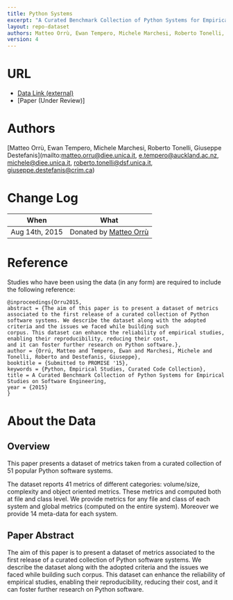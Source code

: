 ```yaml
---
title: Python Systems
excerpt: "A Curated Benchmark Collection of Python Systems for Empirical Studies on Software Engineering"
layout: repo-dataset
authors: Matteo Orrù, Ewan Tempero, Michele Marchesi, Roberto Tonelli, Giuseppe Destefanis
version: 4
---
```


# URL

* [Data Link (external)](http://agile.diee.unica.it/PROMISE2015/)
* [Paper (Under Review)]

# Authors
[Matteo Orrù, Ewan Tempero, Michele Marchesi, Roberto Tonelli, Giuseppe Destefanis](mailto:matteo.orru@diee.unica.it, e.tempero@auckland.ac.nz, michele@diee.unica.it, roberto.tonelli@dsf.unica.it, giuseppe.destefanis@crim.ca)

# Change Log

When | What
---- | ----
Aug 14th, 2015 | Donated by [Matteo Orrù](matteo.orru@diee.unica.it)

# Reference

Studies who have been using the data (in any form) are required to include the following reference:

```
@inproceedings{Orru2015, 
abstract = {The aim of this paper is to present a dataset of metrics associated to the first release of a curated collection of Python 
software systems. We describe the dataset along with the adopted criteria and the issues we faced while building such 
corpus. This dataset can enhance the reliability of empirical studies, enabling their reproducibility, reducing their cost, 
and it can foster further research on Python software.}, 
author = {Orrú, Matteo and Tempero, Ewan and Marchesi, Michele and Tonelli, Roberto and Destefanis, Giuseppe}, 
booktitle = {Submitted to PROMISE '15}, 
keywords = {Python, Empirical Studies, Curated Code Collection}, 
title = A Curated Benchmark Collection of Python Systems for Empirical Studies on Software Engineering, 
year = {2015} 
}
```

# About the Data

## Overview 

This paper presents a dataset of metrics taken from a curated collection of 51 popular Python 
software systems. 

The dataset reports 41 metrics of different categories: volume/size, complexity and object oriented metrics. 
These metrics and computed both at file and class level. We provide metrics for any file and class 
of each system and global metrics (computed on the entire system). Moreover we provide 14 
meta-data for each system.

## Paper Abstract

The aim of this paper is to present a dataset of metrics associated to the first release of a curated collection of Python software systems. We describe the dataset along with the adopted criteria and the issues we faced while building such corpus. This dataset can enhance the reliability of empirical studies, enabling their reproducibility, reducing their cost, and it can foster further research on Python software.